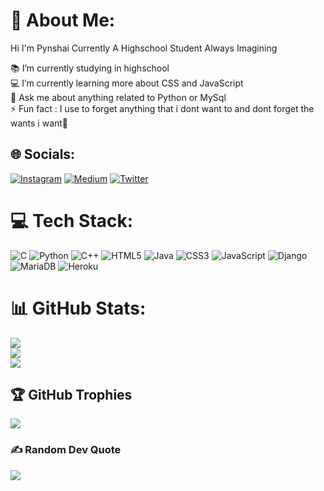 # 💫 About Me:
Hi I'm Pynshai Currently A Highschool Student Always Imagining

📚 I’m currently studying in highschool<br>💻 I’m currently learning more about CSS and JavaScript<br>💬 Ask me about anything related to Python or MySql<br>⚡ Fun fact : I use to forget anything that i dont want to and dont forget the wants i want🤪


## 🌐 Socials:
[![Instagram](https://img.shields.io/badge/Instagram-%23E4405F.svg?logo=Instagram&logoColor=white)](https://instagram.com/pynshai._.nongsiej?igshid=NGExMmI2YTkyZg==) [![Medium](https://img.shields.io/badge/Medium-12100E?logo=medium&logoColor=white)](https://medium.com/@pynshaixcx) [![Twitter](https://img.shields.io/badge/Twitter-%231DA1F2.svg?logo=Twitter&logoColor=white)](https://twitter.com/pynshaixcx) 

# 💻 Tech Stack:
![C](https://img.shields.io/badge/c-%2300599C.svg?style=plastic&logo=c&logoColor=white) ![Python](https://img.shields.io/badge/python-3670A0?style=plastic&logo=python&logoColor=ffdd54) ![C++](https://img.shields.io/badge/c++-%2300599C.svg?style=plastic&logo=c%2B%2B&logoColor=white) ![HTML5](https://img.shields.io/badge/html5-%23E34F26.svg?style=plastic&logo=html5&logoColor=white) ![Java](https://img.shields.io/badge/java-%23ED8B00.svg?style=plastic&logo=java&logoColor=white) ![CSS3](https://img.shields.io/badge/css3-%231572B6.svg?style=plastic&logo=css3&logoColor=white) ![JavaScript](https://img.shields.io/badge/javascript-%23323330.svg?style=plastic&logo=javascript&logoColor=%23F7DF1E) ![Django](https://img.shields.io/badge/django-%23092E20.svg?style=plastic&logo=django&logoColor=white) ![MariaDB](https://img.shields.io/badge/MariaDB-003545?style=plastic&logo=mariadb&logoColor=white) ![Heroku](https://img.shields.io/badge/heroku-%23430098.svg?style=plastic&logo=heroku&logoColor=white)
# 📊 GitHub Stats:
![](https://github-readme-stats.vercel.app/api?username=pynshaixcx&theme=blue-green&hide_border=false&include_all_commits=false&count_private=false)<br/>
![](https://github-readme-streak-stats.herokuapp.com/?user=pynshaixcx&theme=blue-green&hide_border=false)<br/>
![](https://github-readme-stats.vercel.app/api/top-langs/?username=pynshaixcx&theme=blue-green&hide_border=false&include_all_commits=false&count_private=false&layout=compact)

## 🏆 GitHub Trophies
![](https://github-profile-trophy.vercel.app/?username=pynshaixcx&theme=monokai&no-frame=false&no-bg=false&margin-w=4)

### ✍️ Random Dev Quote
![](https://quotes-github-readme.vercel.app/api?type=horizontal&theme=radical)


